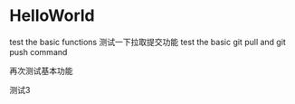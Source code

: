 # HelloWorld
test the basic functions
测试一下拉取提交功能
test the basic git pull and  git push  command

再次测试基本功能

测试3
